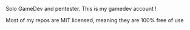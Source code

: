 Solo GameDev and pentester. This is my gamedev account !

Most of my repos are MIT licensed, meaning they are 100% free of use
